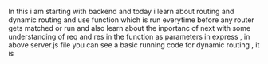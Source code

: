 In this i am starting with backend and today i learn about routing and dynamic routing and use function which is run everytime before any router gets matched or run and also learn about
the inportanc of next with some understanding of req and res in the function as parameters in express , in above server.js file you can see a basic running code for dynamic routing , it is 
